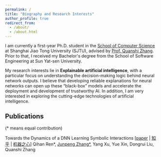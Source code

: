 ```yaml
---
permalink: /
title: "Biography and Research Interests"
author_profile: true
redirect_from: 
  - /about/
  - /about.html
---
```


I am currently a first-year Ph.D. student in the [School of Computer Science](https://www.cs.sjtu.edu.cn/) at Shanghai Jiao Tong University (SJTU), advised by [Prof. Quanshi Zhang](http://qszhang.com). Prior to that, I received my Bachelor's degree from the School of Software Engineering at Sun Yat-sen University.

My research interests lie in **Explainable artificial intelligence**, with a particular focus on understanding the decision-making logic behind neural network outputs. I believe that developing reliable explanations for neural networks can open up these “black-box” models and accelerate the deployment and development of trustworthy AI. In addition, I am very interested in exploring the cutting-edge technologies of artificial intelligence.


## Publications
(* means equal contribution)

Towards the Dynamics of a DNN Learning Symbolic Interactions [[paper](https://proceedings.neurips.cc/paper_files/paper/2024/hash/5aa96d1caa0d0b99d534b67df06be2ff-Abstract-Conference.html) | [知乎](https://zhuanlan.zhihu.com/p/711281443) | [机器之心](https://mp.weixin.qq.com/s/MEzYIk2Ztll6fr1gyZUQXg)]
Qihan Ren*, <u>Junpeng Zhang*</u>, Yang Xu, Yue Xin, Dongrui Liu, Quanshi Zhang

